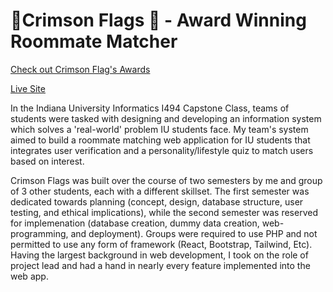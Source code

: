 # 🚩Crimson Flags 🚩 - Award Winning Roommate Matcher

[Check out Crimson Flag's Awards](https://zion.luddy.indiana.edu/info-capstone-2022/crimson-flags)

[Live Site](https://cgi.luddy.indiana.edu/~team01/)

In the Indiana University Informatics I494 Capstone Class, teams of students were tasked with designing and developing an information system which solves a 'real-world' problem IU students face. My team's system aimed to build a roommate matching web application for IU students that integrates user verification and a personality/lifestyle quiz to match users based on interest.

Crimson Flags was built over the course of two semesters by me and group of 3 other students, each with a different skillset. The first semester was dedicated towards planning (concept, design, database structure, user testing, and ethical implications), while the second semester was reserved for implemenation (database creation, dummy data creation, web-programming, and deployment). Groups were required to use PHP and not permitted to use any form of framework (React, Bootstrap, Tailwind, Etc). Having the largest background in web development, I took on the role of project lead and had a hand in nearly every feature implemented into the web app.

